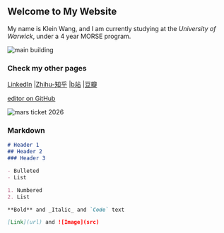 ## Welcome to My Website

My name is Klein Wang, and I am currently studying at the _University of Warwick_, under a 4 year MORSE program.

![main building](https://i.guim.co.uk/img/media/44a6cce8f083537ff96ac9336f09699898f94c48/0_80_1199_719/master/1199.jpg?width=1200&height=630&quality=85&auto=format&fit=crop&overlay-align=bottom%2Cleft&overlay-width=100p&overlay-base64=L2ltZy9zdGF0aWMvb3ZlcmxheXMvdGctZGVmYXVsdC5wbmc&s=0be65764ded7177b15c377f435f913f8)

### Check my other pages

[LinkedIn](https://www.linkedin.com/in/yuanchen-klein-wang-87004a112/)
|[Zhihu-知乎](https://www.zhihu.com/people/wang-yuan-chen-24)
|[b站](https://space.bilibili.com/15471282)
|[豆瓣](https://www.douban.com/people/229534905/)


 [editor on GitHub](https://github.com/klein-wang/kleinwang.github.io/edit/gh-pages/index.md) 


![mars ticket 2026](https://raw.githubusercontent.com/klein-wang/img/main/BoardingPass_MyNameOnFutureMission.png)


### Markdown

```markdown
# Header 1
## Header 2
### Header 3

- Bulleted
- List

1. Numbered
2. List

**Bold** and _Italic_ and `Code` text

[Link](url) and ![Image](src)
```
